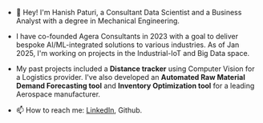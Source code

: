 - 👋 Hey! I'm Hanish Paturi, a Consultant Data Scientist and a Business Analyst with a degree in Mechanical Engineering.

- I have co-founded Agera Consultants in 2023 with a goal to deliver bespoke AI/ML-integrated solutions to various industries. As of Jan 2025, I'm working on projects in the Industrial-IoT and Big Data space.
- My past projects included a **Distance tracker** using Computer Vision for a Logistics provider. I've also developed an **Automated Raw Material Demand Forecasting tool** and **Inventory Optimization tool** for a leading Aerospace manufacturer.

  
- 📫 How to reach me: [LinkedIn](https://www.linkedin.com/in/hanish-paturi/), Github.

<!---
hantablack9/hantablack9 is a ✨ special ✨ repository because its `README.md` (this file) appears on your GitHub profile.
You can click the Preview link to take a look at your changes.
--->
